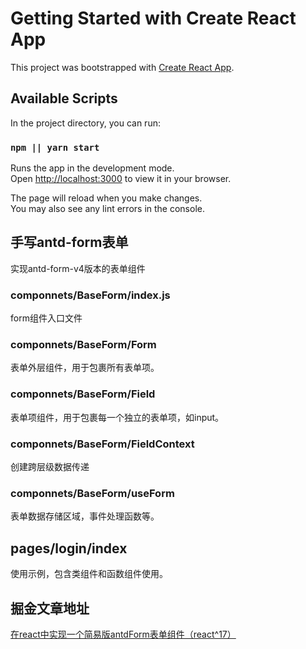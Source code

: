 # Getting Started with Create React App

This project was bootstrapped with [Create React App](https://github.com/facebook/create-react-app).

## Available Scripts

In the project directory, you can run:

### `npm || yarn start`

Runs the app in the development mode.\
Open [http://localhost:3000](http://localhost:3000) to view it in your browser.

The page will reload when you make changes.\
You may also see any lint errors in the console.


## 手写antd-form表单

实现antd-form-v4版本的表单组件

### componnets/BaseForm/index.js

form组件入口文件

### componnets/BaseForm/Form

表单外层组件，用于包裹所有表单项。

### componnets/BaseForm/Field

表单项组件，用于包裹每一个独立的表单项，如input。

### componnets/BaseForm/FieldContext

创建跨层级数据传递

### componnets/BaseForm/useForm

表单数据存储区域，事件处理函数等。

## pages/login/index

使用示例，包含类组件和函数组件使用。

## 掘金文章地址

[在react中实现一个简易版antdForm表单组件（react^17）](https://juejin.cn/post/7058586914189737997)




